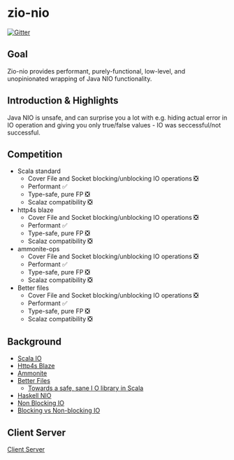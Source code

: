 # zio-nio

[![Gitter](https://badges.gitter.im/scalaz/scalaz-nio.svg)](https://gitter.im/scalaz/scalaz-nio?utm_source=badge&utm_medium=badge&utm_campaign=pr-badge)

## Goal

Zio-nio provides performant, purely-functional, low-level, and unopinionated wrapping of Java NIO functionality.

## Introduction & Highlights

Java NIO is unsafe, and can surprise you a lot with e.g. hiding actual error in IO operation and giving you only true/false values - IO was seccessful/not successful.

## Competition

* Scala standard
  * Cover File and Socket blocking/unblocking IO operations :negative_squared_cross_mark:
  * Performant  :white_check_mark:
  * Type-safe, pure FP :negative_squared_cross_mark:
  * Scalaz compatibility :negative_squared_cross_mark:
* http4s blaze
  * Cover File and Socket blocking/unblocking IO operations :negative_squared_cross_mark:
  * Performant :white_check_mark:
  * Type-safe, pure FP :negative_squared_cross_mark:
  * Scalaz compatibility :negative_squared_cross_mark:
* ammonite-ops
  * Cover File and Socket blocking/unblocking IO operations :negative_squared_cross_mark:
  * Performant :white_check_mark:
  * Type-safe, pure FP :negative_squared_cross_mark:
  * Scalaz compatibility :negative_squared_cross_mark:
* Better files
  * Cover File and Socket blocking/unblocking IO operations :negative_squared_cross_mark:
  * Performant :white_check_mark:
  * Type-safe, pure FP :negative_squared_cross_mark:
  * Scalaz compatibility :negative_squared_cross_mark:

## Background

* [Scala IO](https://www.scala-lang.org/api/2.12.3/scala/io/index.html)
* [Http4s Blaze](https://github.com/http4s/blaze)
* [Ammonite](https://github.com/lihaoyi/Ammonite/)
* [Better Files](https://github.com/pathikrit/better-files)
  * [Towards a safe, sane I O library in Scala](https://www.youtube.com/watch?feature=player_embedded&v=uaYKkpqs6CE)
* [Haskell NIO](https://wiki.haskell.org/NIO)
* [Non Blocking IO](https://www.youtube.com/watch?v=uKc0Gx_lPsg)
* [Blocking vs Non-blocking IO](http://tutorials.jenkov.com/java-nio/nio-vs-io.html)

## Client Server

[Client Server](/src/main/tut/channel.md)